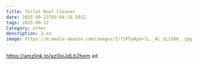 ```yaml
---
title: Toilet Bowl Cleaner
date: 2025-09-22T05:04:18.501Z
tags: 2025-09-22
Category: other
description: 3.xx
image: https://m.media-amazon.com/images/I/71P5yApd+lL._AC_SL1500_.jpg
---
```

https://amzlink.to/az0ioJdLb2hem ad